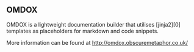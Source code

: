 ## OMDOX

OMDOX is a lightweight documentation builder that utilises [jinja2][0] templates as placeholders for markdown and code snippets.


More information can be found at http://omdox.obscuremetaphor.co.uk/
